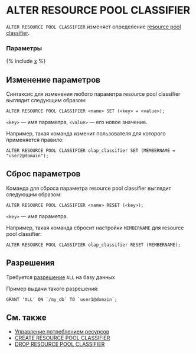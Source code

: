 # ALTER RESOURCE POOL CLASSIFIER

`ALTER RESOURCE POOL CLASSIFIER` изменяет определение [resource pool classifier](../../../../concepts/gloassary#resource-pool-classifier.md).

### Параметры

{% include [x](_includes/resource_pool_classifier_parameters.md) %}

## Изменение параметров

Синтаксис для изменения любого параметра resource pool classifier выглядит следующим образом:

```yql
ALTER RESOURCE POOL CLASSIFIER <name> SET (<key> = <value>);
```

`<key>` — имя параметра, `<value>` — его новое значение.

Например, такая команда изменит пользователя для которого применяется правило:

```yql
ALTER RESOURCE POOL CLASSIFIER olap_classifier SET (MEMBERNAME = "user2@domain");
```

## Сброс параметров

Команда для сброса параметра resource pool classifier выглядит следующим образом:

```yql
ALTER RESOURCE POOL CLASSIFIER <name> RESET (<key>);
```

```<key>``` — имя параметра.

Например, такая команда сбросит настройки `MEMBERNAME` для resource pool classifier:

```yql
ALTER RESOURCE POOL CLASSIFIER olap_classifier RESET (MEMBERNAME);
```

## Разрешения

Требуется [разрешение](../yql/reference/syntax/grant#permissions-list) `ALL` на базу данных

Пример выдачи такого разрешения:
```yql
GRANT 'ALL' ON `/my_db` TO `user1@domain`;
```

## См. также

* [Управление потреблением ресурсов](../../../../dev/resource-pools-and-classifiers.md)
* [CREATE RESOURCE POOL CLASSIFIER](create-resource-pool-classifier.md)
* [DROP RESOURCE POOL CLASSIFIER](drop-resource-pool-classifier.md)